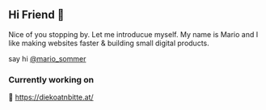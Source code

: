 ## Hi Friend 👋

Nice of you stopping by. Let me introducue myself. My name is Mario and I like making websites faster & building small digital products.

say hi [@mario_sommer](https://twitter.com/mario_sommer)

### Currently working on
🍔 https://diekoatnbitte.at/

<!--
**MarioSo/MarioSo** is a ✨ _special_ ✨ repository because its `README.md` (this file) appears on your GitHub profile.

Here are some ideas to get you started:

- 🔭 I’m currently working on ...
- 🌱 I’m currently learning ...
- 👯 I’m looking to collaborate on ...
- 🤔 I’m looking for help with ...
- 💬 Ask me about ...
- 📫 How to reach me: ...
- ⚡ Fun fact: ...
-->
